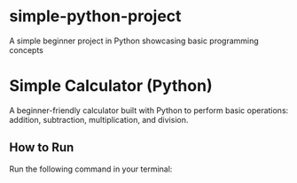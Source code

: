 # simple-python-project
A simple beginner project in Python showcasing basic programming concepts
# Simple Calculator (Python)

A beginner-friendly calculator built with Python to perform basic operations: addition, subtraction, multiplication, and division.

## How to Run
Run the following command in your terminal:
